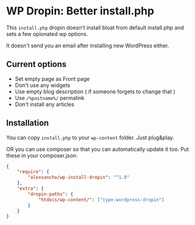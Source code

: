 # WP Dropin: Better install.php

This `install.php` dropin doesn't install bloat from default install.php and sets a few opionated wp options.

It doesn't send you an email after installing new WordPress either.

## Current options
- Set empty page as Front page
- Don't use any widgets
- Use empty blog description ( if someone forgets to change that )
- Use `/%postname%/` permalink
- Don't install any articles

## Installation
You can copy `install.php` to your `wp-content` folder. Just plug&play.

OR you can use composer so that you can automatically update it too. Put these in your composer.json:
```json
{
    "require": {
        "alexsancho/wp-install-dropin": "^1.0"
    },
    "extra": {
        "dropin-paths": {
            "htdocs/wp-content/": ["type:wordpress-dropin"]
        }
    }
}
```
